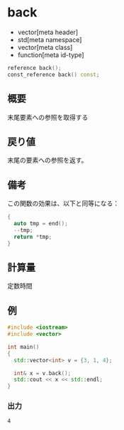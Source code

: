 # back
* vector[meta header]
* std[meta namespace]
* vector[meta class]
* function[meta id-type]

```cpp
reference back();
const_reference back() const;
```

## 概要
末尾要素への参照を取得する


## 戻り値
末尾の要素への参照を返す。


## 備考
この関数の効果は、以下と同等になる：

```cpp
{
  auto tmp = end();
  --tmp;
  return *tmp;
}
```


## 計算量
定数時間


## 例
```cpp
#include <iostream>
#include <vector>

int main()
{
  std::vector<int> v = {3, 1, 4};

  int& x = v.back();
  std::cout << x << std::endl;
}
```

### 出力
```
4
```

